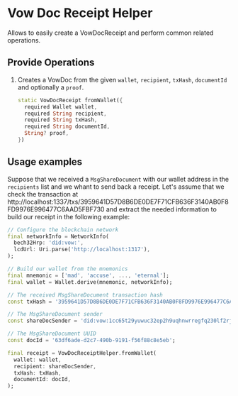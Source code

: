 # Vow Doc Receipt Helper

Allows to easily create a VowDocReceipt and perform common related operations.

## Provide Operations

1. Creates a VowDoc from the given `wallet`, `recipient`, `txHash`, `documentId` and optionally a `proof`.

    ```dart
    static VowDocReceipt fromWallet({
      required Wallet wallet,
      required String recipient,
      required String txHash,
      required String documentId,
      String? proof,
    })
    ```

## Usage examples

Suppose that we received a `MsgShareDocument` with our wallet address in the `recipients` list and we whant to send back a receipt. Let's assume that we check the transaction at http://localhost:1337/txs/3959641D57D8B6DE0DE7F71CFB636F3140AB0F8FD9976E996477C6AAD5FBF730 and extract the needed information to build our receipt in the following example:

```dart
// Configure the blockchain network
final networkInfo = NetworkInfo(
  bech32Hrp: 'did:vow:',
  lcdUrl: Uri.parse('http://localhost:1317'),
);

// Build our wallet from the mnemonics
final mnemonic = ['mad', 'accuse', ..., 'eternal'];
final wallet = Wallet.derive(mnemonic, networkInfo);

// The received MsgShareDocument transaction hash
const txHash = '3959641D57D8B6DE0DE7F71CFB636F3140AB0F8FD9976E996477C6AAD5FBF730';

// The MsgShareDocument sender
const shareDocSender = 'did:vow:1cc65t29yuwuc32ep2h9uqhnwrregfq230lf2rj';

// The MsgShareDocument UUID
const docId = '63df6ade-d2c7-490b-9191-f56f88c8e5eb';

final receipt = VowDocReceiptHelper.fromWallet(
  wallet: wallet,
  recipient: shareDocSender,
  txHash: txHash,
  documentId: docId,
);
```
